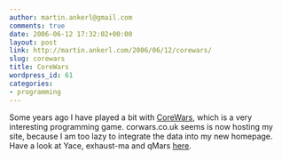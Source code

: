 ```yaml
---
author: martin.ankerl@gmail.com
comments: true
date: 2006-06-12 17:32:02+00:00
layout: post
link: http://martin.ankerl.com/2006/06/12/corewars/
slug: corewars
title: CoreWars
wordpress_id: 61
categories:
- programming
---
```


Some years ago I have played a bit with [CoreWars](http://www.corewars.org/), which is a very interesting programming game. corwars.co.uk seems is now hosting my site, because I am too lazy to integrate the data into my new homepage. Have a look at Yace, exhaust-ma and qMars [here](http://corewar.co.uk/ankerl/index.htm).
